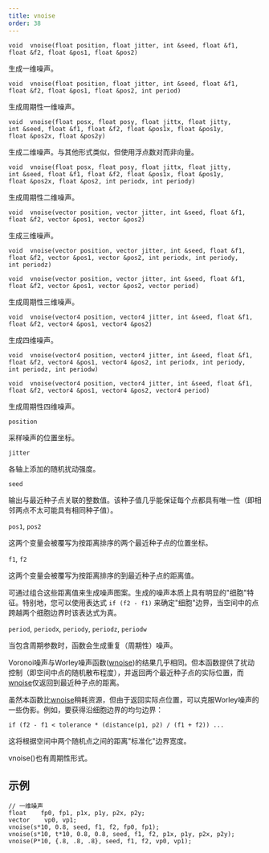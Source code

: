 ```yaml
---
title: vnoise
order: 38
---
```

`void  vnoise(float position, float jitter, int &seed, float &f1, float &f2, float &pos1, float &pos2)`

生成一维噪声。

`void  vnoise(float position, float jitter, int &seed, float &f1, float &f2, float &pos1, float &pos2, int period)`

生成周期性一维噪声。

`void  vnoise(float posx, float posy, float jittx, float jitty, int &seed, float &f1, float &f2, float &pos1x, float &pos1y, float &pos2x, float &pos2y)`

生成二维噪声。与其他形式类似，但使用浮点数对而非向量。

`void  vnoise(float posx, float posy, float jittx, float jitty, int &seed, float &f1, float &f2, float &pos1x, float &pos1y, float &pos2x, float &pos2, int periodx, int periody)`

生成周期性二维噪声。

`void  vnoise(vector position, vector jitter, int &seed, float &f1, float &f2, vector &pos1, vector &pos2)`

生成三维噪声。

`void  vnoise(vector position, vector jitter, int &seed, float &f1, float &f2, vector &pos1, vector &pos2, int periodx, int periody, int periodz)`

`void  vnoise(vector position, vector jitter, int &seed, float &f1, float &f2, vector &pos1, vector &pos2, vector period)`

生成周期性三维噪声。

`void  vnoise(vector4 position, vector4 jitter, int &seed, float &f1, float &f2, vector4 &pos1, vector4 &pos2)`

生成四维噪声。

`void  vnoise(vector4 position, vector4 jitter, int &seed, float &f1, float &f2, vector4 &pos1, vector4 &pos2, int periodx, int periody, int periodz, int periodw)`

`void  vnoise(vector4 position, vector4 jitter, int &seed, float &f1, float &f2, vector4 &pos1, vector4 &pos2, vector4 period)`

生成周期性四维噪声。

`position`

采样噪声的位置坐标。

`jitter`

各轴上添加的随机扰动强度。

`seed`

输出与最近种子点关联的整数值。该种子值几乎能保证每个点都具有唯一性（即相邻两点不太可能具有相同种子值）。

`pos1`, `pos2`

这两个变量会被覆写为按距离排序的两个最近种子点的位置坐标。

`f1`, `f2`

这两个变量会被覆写为按距离排序的到最近种子点的距离值。

可通过组合这些距离值来生成噪声图案。生成的噪声本质上具有明显的"细胞"特征。特别地，您可以使用表达式 `if (f2 - f1)` 来确定"细胞"边界，当空间中的点跨越两个细胞边界时该表达式为真。

`period`, `periodx`, `periody`, `periodz`, `periodw`

当包含周期参数时，函数会生成重复（周期性）噪声。

Voronoi噪声与Worley噪声函数([wnoise](./wnoise "生成Worley（细胞）噪声。"))的结果几乎相同。但本函数提供了扰动控制（即空间中点的随机散布程度），并返回两个最近种子点的实际位置，而[wnoise](./wnoise "生成Worley（细胞）噪声。")仅返回到最近种子点的距离。

虽然本函数比[wnoise](./wnoise "生成Worley（细胞）噪声。")稍耗资源，但由于返回实际点位置，可以克服Worley噪声的一些伪影。例如，要获得沿细胞边界的均匀边界：

```vex
if (f2 - f1 < tolerance * (distance(p1, p2) / (f1 + f2)) ...
```

这将根据空间中两个随机点之间的距离"标准化"边界宽度。

vnoise()也有周期性形式。

## 示例

```vex
// 一维噪声
float    fp0, fp1, p1x, p1y, p2x, p2y;
vector    vp0, vp1;
vnoise(s*10, 0.8, seed, f1, f2, fp0, fp1);
vnoise(s*10, t*10, 0.8, 0.8, seed, f1, f2, p1x, p1y, p2x, p2y);
vnoise(P*10, {.8, .8, .8}, seed, f1, f2, vp0, vp1);
```
